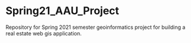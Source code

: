 # Spring21_AAU_Project
Repository for Spring 2021 semester geoinformatics project for building a real estate web gis application.
